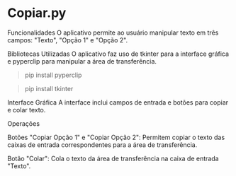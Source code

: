 # Copiar.py

Funcionalidades
O aplicativo permite ao usuário manipular texto em três campos: "Texto", "Opção 1" e "Opção 2".

Bibliotecas Utilizadas
O aplicativo faz uso de tkinter para a interface gráfica e pyperclip para manipular a área de transferência.

> pip install pyperclip

> pip install tkinter

Interface Gráfica
A interface inclui campos de entrada e botões para copiar e colar texto.

Operações

Botões "Copiar Opção 1" e "Copiar Opção 2": Permitem copiar o texto das caixas de entrada correspondentes para a área de transferência.

Botão "Colar": Cola o texto da área de transferência na caixa de entrada "Texto".
